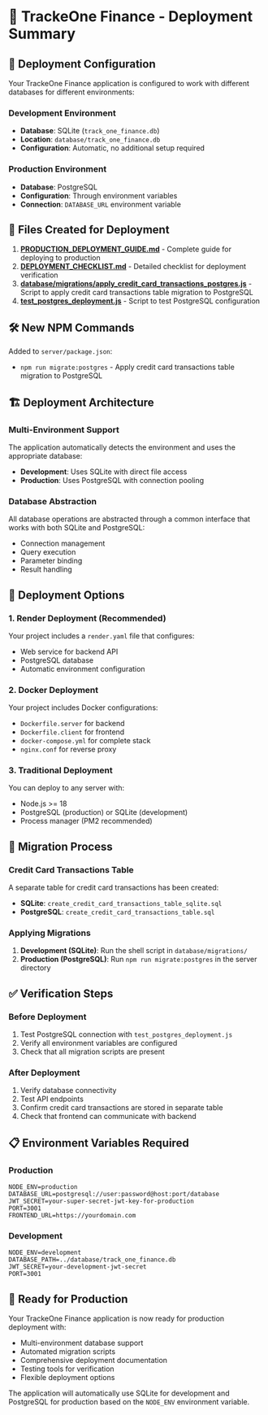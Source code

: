 # 🚀 TrackeOne Finance - Deployment Summary

## 🎯 Deployment Configuration

Your TrackeOne Finance application is configured to work with different databases for different environments:

### Development Environment
- **Database**: SQLite (`track_one_finance.db`)
- **Location**: `database/track_one_finance.db`
- **Configuration**: Automatic, no additional setup required

### Production Environment
- **Database**: PostgreSQL
- **Configuration**: Through environment variables
- **Connection**: `DATABASE_URL` environment variable

## 📁 Files Created for Deployment

1. **[PRODUCTION_DEPLOYMENT_GUIDE.md](file:///Users/nataligiacherini/Development/TrackeOneFinance/PRODUCTION_DEPLOYMENT_GUIDE.md)** - Complete guide for deploying to production
2. **[DEPLOYMENT_CHECKLIST.md](file:///Users/nataligiacherini/Development/TrackeOneFinance/DEPLOYMENT_CHECKLIST.md)** - Detailed checklist for deployment verification
3. **[database/migrations/apply_credit_card_transactions_postgres.js](file:///Users/nataligiacherini/Development/TrackeOneFinance/database/migrations/apply_credit_card_transactions_postgres.js)** - Script to apply credit card transactions table migration to PostgreSQL
4. **[test_postgres_deployment.js](file:///Users/nataligiacherini/Development/TrackeOneFinance/test_postgres_deployment.js)** - Script to test PostgreSQL configuration

## 🛠️ New NPM Commands

Added to `server/package.json`:
- `npm run migrate:postgres` - Apply credit card transactions table migration to PostgreSQL

## 🏗️ Deployment Architecture

### Multi-Environment Support
The application automatically detects the environment and uses the appropriate database:
- **Development**: Uses SQLite with direct file access
- **Production**: Uses PostgreSQL with connection pooling

### Database Abstraction
All database operations are abstracted through a common interface that works with both SQLite and PostgreSQL:
- Connection management
- Query execution
- Parameter binding
- Result handling

## 🚀 Deployment Options

### 1. Render Deployment (Recommended)
Your project includes a `render.yaml` file that configures:
- Web service for backend API
- PostgreSQL database
- Automatic environment configuration

### 2. Docker Deployment
Your project includes Docker configurations:
- `Dockerfile.server` for backend
- `Dockerfile.client` for frontend
- `docker-compose.yml` for complete stack
- `nginx.conf` for reverse proxy

### 3. Traditional Deployment
You can deploy to any server with:
- Node.js >= 18
- PostgreSQL (production) or SQLite (development)
- Process manager (PM2 recommended)

## 🔧 Migration Process

### Credit Card Transactions Table
A separate table for credit card transactions has been created:
- **SQLite**: `create_credit_card_transactions_table_sqlite.sql`
- **PostgreSQL**: `create_credit_card_transactions_table.sql`

### Applying Migrations
1. **Development (SQLite)**: Run the shell script in `database/migrations/`
2. **Production (PostgreSQL)**: Run `npm run migrate:postgres` in the server directory

## ✅ Verification Steps

### Before Deployment
1. Test PostgreSQL connection with `test_postgres_deployment.js`
2. Verify all environment variables are configured
3. Check that all migration scripts are present

### After Deployment
1. Verify database connectivity
2. Test API endpoints
3. Confirm credit card transactions are stored in separate table
4. Check that frontend can communicate with backend

## 📋 Environment Variables Required

### Production
```env
NODE_ENV=production
DATABASE_URL=postgresql://user:password@host:port/database
JWT_SECRET=your-super-secret-jwt-key-for-production
PORT=3001
FRONTEND_URL=https://yourdomain.com
```

### Development
```env
NODE_ENV=development
DATABASE_PATH=../database/track_one_finance.db
JWT_SECRET=your-development-jwt-secret
PORT=3001
```

## 🎉 Ready for Production

Your TrackeOne Finance application is now ready for production deployment with:
- Multi-environment database support
- Automated migration scripts
- Comprehensive deployment documentation
- Testing tools for verification
- Flexible deployment options

The application will automatically use SQLite for development and PostgreSQL for production based on the `NODE_ENV` environment variable.